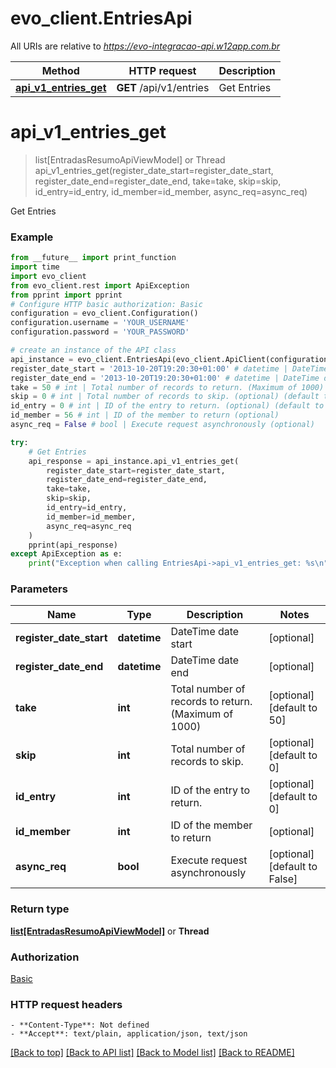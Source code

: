 # evo_client.EntriesApi

All URIs are relative to *https://evo-integracao-api.w12app.com.br*

Method | HTTP request | Description
------------- | ------------- | -------------
[**api_v1_entries_get**](EntriesApi.md#api_v1_entries_get) | **GET** /api/v1/entries | Get Entries

# **api_v1_entries_get**
> list[EntradasResumoApiViewModel] or Thread api_v1_entries_get(register_date_start=register_date_start, register_date_end=register_date_end, take=take, skip=skip, id_entry=id_entry, id_member=id_member, async_req=async_req)

Get Entries

### Example
```python
from __future__ import print_function
import time
import evo_client
from evo_client.rest import ApiException
from pprint import pprint
# Configure HTTP basic authorization: Basic
configuration = evo_client.Configuration()
configuration.username = 'YOUR_USERNAME'
configuration.password = 'YOUR_PASSWORD'

# create an instance of the API class
api_instance = evo_client.EntriesApi(evo_client.ApiClient(configuration))
register_date_start = '2013-10-20T19:20:30+01:00' # datetime | DateTime date start (optional)
register_date_end = '2013-10-20T19:20:30+01:00' # datetime | DateTime date end (optional)
take = 50 # int | Total number of records to return. (Maximum of 1000) (optional) (default to 50)
skip = 0 # int | Total number of records to skip. (optional) (default to 0)
id_entry = 0 # int | ID of the entry to return. (optional) (default to 0)
id_member = 56 # int | ID of the member to return (optional)
async_req = False # bool | Execute request asynchronously (optional)

try:
    # Get Entries
    api_response = api_instance.api_v1_entries_get(
        register_date_start=register_date_start,
        register_date_end=register_date_end,
        take=take,
        skip=skip,
        id_entry=id_entry,
        id_member=id_member,
        async_req=async_req
    )
    pprint(api_response)
except ApiException as e:
    print("Exception when calling EntriesApi->api_v1_entries_get: %s\n" % e)
```

### Parameters

Name | Type | Description  | Notes
------------- | ------------- | ------------- | -------------
    **register_date_start** | **datetime**| DateTime date start | [optional] 
    **register_date_end** | **datetime**| DateTime date end | [optional] 
    **take** | **int**| Total number of records to return. (Maximum of 1000) | [optional] [default to 50]
    **skip** | **int**| Total number of records to skip. | [optional] [default to 0]
    **id_entry** | **int**| ID of the entry to return. | [optional] [default to 0]
    **id_member** | **int**| ID of the member to return | [optional] 
    **async_req** | **bool**| Execute request asynchronously | [optional] [default to False]

### Return type

[**list[EntradasResumoApiViewModel]**](EntradasResumoApiViewModel.md) or **Thread**

### Authorization

[Basic](../README.md#Basic)

### HTTP request headers

    - **Content-Type**: Not defined
    - **Accept**: text/plain, application/json, text/json

[[Back to top]](#) [[Back to API list]](../README.md#documentation-for-api-endpoints) [[Back to Model list]](../README.md#documentation-for-models) [[Back to README]](../README.md)
